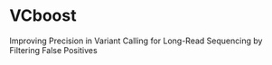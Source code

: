 # VCboost
Improving Precision in Variant Calling for Long-Read Sequencing by Filtering False Positives
